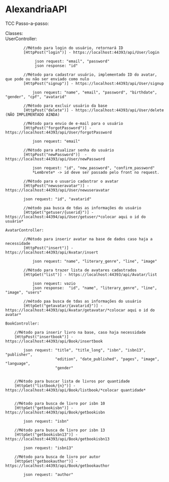 # AlexandriaAPI
TCC
Passo-a-passo:

 Classes:	
	UserController:			

			//Método para login do usuário, retornará ID
 			[HttpPost("login")] - https://localhost:44393/api/User/login
			
 				 json request: "email", "password"
				 json response: "id"

			//Método para cadastrar usuário, implementado ID do avatar, que pode ou não ser enviado como nulo 
 			[HttpPost("signup")] - https://localhost:44393/api/User/signup	
			
 				json request: "name", "email", "password", "birthdate", "gender", "cpf", "avatarid"

			//Método para excluir usuário da base
 			[HttpPost("delete")] - https://localhost:44393/api/User/delete (NÃO IMPLEMENTADO AINDA)			

			//Método para envio de e-mail para o usuário
 			[HttpPost("forgotPassword")] - https://localhost:44393/api/User/forgotPassword				

 				json request: "email"

			//Método para atualizar senha do usuário
 			[HttpPost("newPassword")]  - https://localhost:44393/api/User/newPassword				

 				json request: "id", "new_password", "confirm_password"
				*Lembrete* -> id deve ser passado pelo front no request.
				
			//Método para o usuario cadastrar o avatar
			[HttpPost("newuseravatar")] - https://localhost:44393/api/User/newuseravatar
			
			json request: "id", "avatarid"
 
			//método paa busca de tdas as informações do usuário
			[HttpGet("getuser/{userid}")] - https://localhost:44394/api/User/getuser/*colocar aqui o id do usuário*
	
	AvatarController:
	
			//Método para inserir avatar na base de dados caso haja a necessidade 
			[HttpPost("insert")] - https://localhost:44393/api/Avatar/insert
			
				json request: "name", "literary_genre", "line", "image"
				
			//Método para trazer lista de avatares cadastrados	
			[HttpGet("list")] - https://localhost:44393/api/Avatar/list	
			
				json request: vazio
				json response:  "id", "name", "literary_genre", "line", "image", "users"
				
			//método paa busca de tdas as informações do usuário
			[HttpGet("getavatar/{avatarid}")] - https://localhost:44393/api/Avatar/getavatar/*colocar aqui o id do avatar*
				
	BookController:

		//Método para inserir livro na base, caso haja necessidade
		[HttpPost("insertbook")] - https://localhost:44393/api/Book/insertbook
		
			json request: "title", "title_long", "isbn", "isbn13", "publisher",
						  "edition", "date_published", "pages", "image", "language",
						  "gender"


		//Método para buscar lista de livros por quantidade
		[HttpGet("listbook/{n}")] - https://localhost:44393/api/Book/listbook/*colocar quantidade*
		
		
		//Método para busca de livro por isbn 10		
		[HttpGet("getbookisbn")] - https://localhost:44393/api/Book/getbookisbn
				
			json request: "isbn"

		//Método para busca de livro por isbn 13		
		[HttpGet("getbookisbn13")] - https://localhost:44393/api/Book/getbookisbn13
				
			json request: "isbn13"

		//Método para busca de livro por autor
		[HttpGet("getbookauthor")] - https://localhost:44393/api/Book/getbookauthor
		
			json request: "author"			
				
				
